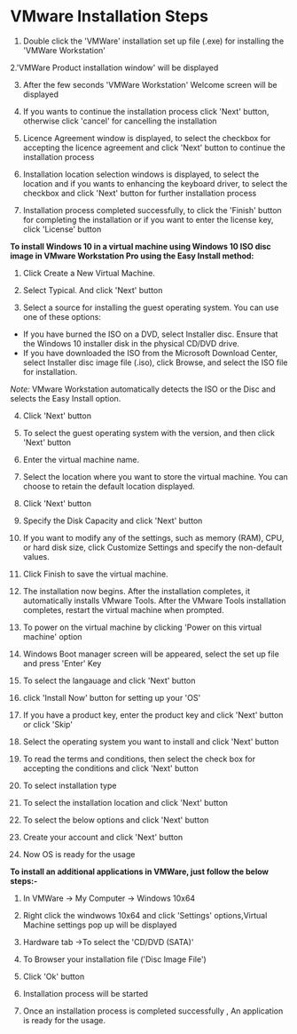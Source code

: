# VMware Installation Steps

1. Double click the 'VMWare' installation set up file (.exe) for installing the 'VMWare Workstation'

2.'VMWare Product installation window' will be displayed

3. After the few seconds 'VMWare Workstation' Welcome screen will be displayed

4. If you wants to continue the installation process click 'Next' button, otherwise click 'cancel' for cancelling the installation

5. Licence Agreement window is displayed, to select the checkbox for accepting the licence agreement and click 'Next' button to continue the installation process

6. Installation location selection windows is displayed, to select the location and if you wants to enhancing the keyboard driver, to select the checkbox and click 'Next' button for further installation process

7. Installation process completed successfully, to click the 'Finish' button for completing the installation or if you want to enter the license key, click 'License' button

**To install Windows 10 in a virtual machine using Windows 10 ISO disc image in VMware Workstation Pro using the Easy Install method:**

1. Click Create a New Virtual Machine. 

2. Select Typical. And click 'Next' button

3. Select a source for installing the guest operating system. You can use one of these options:
- If you have burned the ISO on a DVD, select Installer disc. Ensure that the Windows 10 installer disk in the physical CD/DVD drive.
- If you have downloaded the ISO from the Microsoft Download Center, select Installer disc image file (.iso), click Browse, and select the ISO file for installation.

*Note:* VMware Workstation automatically detects the ISO or the Disc and selects the Easy Install option.

4. Click 'Next' button

5. To select the guest operating system with the version, and then click 'Next' button

6. Enter the virtual machine name.

7. Select the location where you want to store the virtual machine. You can choose to retain the default location displayed.

8. Click 'Next' button

9. Specify the Disk Capacity and click 'Next' button

10. If you want to modify any of the settings, such as memory (RAM), CPU, or hard disk size, click Customize Settings and specify the non-default values.

11. Click Finish to save the virtual machine.

12. The installation now begins. After the installation completes, it automatically installs VMware Tools. After the VMware Tools installation completes, restart the virtual machine when prompted.

13. To power on the virtual machine by clicking 'Power on this virtual machine' option

14. Windows Boot manager screen will be appeared, select the set up file and press 'Enter' Key

15. To select the langauage and click 'Next' button

16. click 'Install Now' button for setting up your 'OS'

17. If you have a product key,  enter the product key and click 'Next' button or click 'Skip'

18. Select the operating system you want to install and click 'Next' button

19. To read the terms and conditions, then select the check box for accepting the conditions and click 'Next' button

20. To select installation type

21. To select the installation location and click 'Next' button

22. To select the below options and click 'Next' button

23. Create your account and click 'Next' button

24. Now OS is ready for the usage

**To install an additional applications in VMWare, just follow the below steps:-**

1. In VMWare -> My Computer -> Windows 10x64

2. Right click the windwows 10x64 and click 'Settings' options,Virtual Machine settings pop up will be displayed

3. Hardware tab ->To select the 'CD/DVD (SATA)'

4. To Browser your installation file ('Disc Image File')

5. Click 'Ok' button

6. Installation process will be started

7. Once an installation process is completed successfully , An application is ready for the usage.

